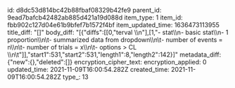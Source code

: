 id: d8dc53d814bc42b88fbaf08329b42fe9
parent_id: 9ead7bafcb42482ab885d421a19d088d
item_type: 1
item_id: fbb902c127d04e61b9bfef7b1572f4bf
item_updated_time: 1636473113955
title_diff: "[]"
body_diff: "[{\"diffs\":[[0,\"terval \\\n\"],[1,\"- stat\\\n- basic stat\\\n- 1 proportion\\\n\\t- summarized data from dropdown\\\n\\t- number of events = n\\\n\\t- number of trials = x\\\n\\t- options > CL \\\n\\t\"]],\"start1\":531,\"start2\":531,\"length1\":8,\"length2\":142}]"
metadata_diff: {"new":{},"deleted":[]}
encryption_cipher_text: 
encryption_applied: 0
updated_time: 2021-11-09T16:00:54.282Z
created_time: 2021-11-09T16:00:54.282Z
type_: 13